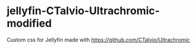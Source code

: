 # jellyfin-CTalvio-Ultrachromic-modified
Custom css for Jellyfin made with https://github.com/CTalvio/Ultrachromic
